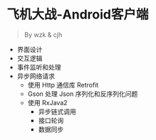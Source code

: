 # 飞机大战-Android客户端

> By wzk & cjh

+ 界面设计
+ 交互逻辑
+ 事件监听和处理
+ 异步网络请求
  + 使用 Http 通信库 Retrofit
  + Gson 处理 Json 序列化和反序列化问题
  + 使用 RxJava2
    + 异步链式调用
    + 接口轮询
    + 数据同步

